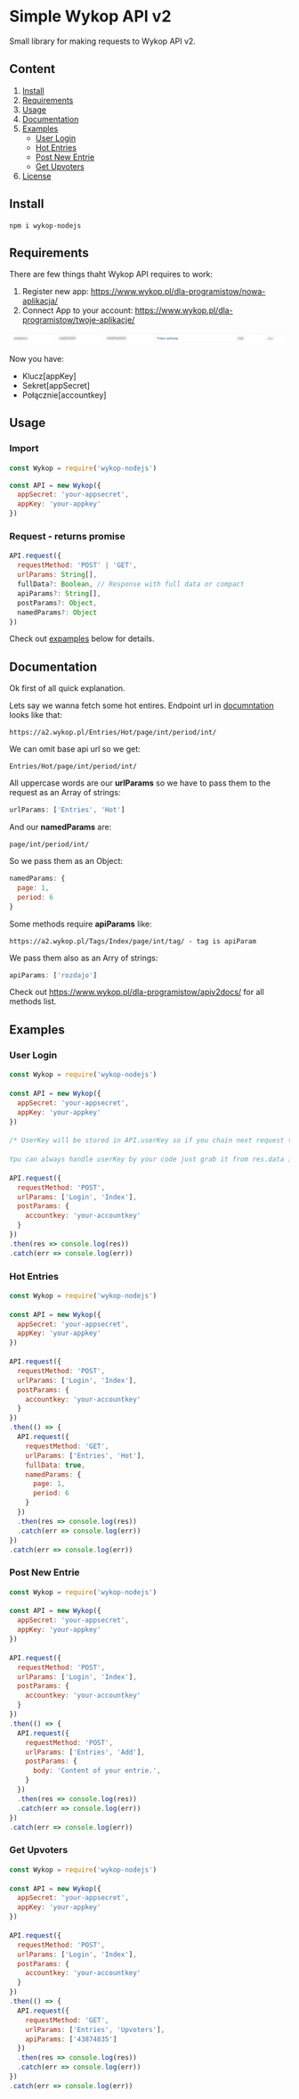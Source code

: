 # Simple Wykop API v2

Small library for making requests to Wykop API v2. 

## Content

1. [Install](#install)
2. [Requirements](#requirements)
3. [Usage](#usage)
4. [Documentation](#ocumentation)
5. [Examples](#examples)
    * [User Login](#user-login)
    * [Hot Entries](#hot-entries)
    * [Post New Entrie](#post-new-entrie)
    * [Get Upvoters](#get-upvoters)
6. [License](#license)

## Install

```
npm i wykop-nodejs
```

## Requirements

There are few things thaht Wykop API requires to work:

1. Register new app: https://www.wykop.pl/dla-programistow/nowa-aplikacja/
2. Connect App to your account: https://www.wykop.pl/dla-programistow/twoje-aplikacje/ 

![App Conection](readme_assets/app_connection.jpg) 

Now you have:
  * Klucz[appKey]
  * Sekret[appSecret]
  * Połącznie[accountkey]

## Usage

### Import

``` javascript
const Wykop = require('wykop-nodejs')
```

``` javascript
const API = new Wykop({
  appSecret: 'your-appsecret',
  appKey: 'your-appkey'
})
```

### Request - returns promise

``` javascript
API.request({
  requestMethod: 'POST' | 'GET',
  urlParams: String[],
  fullData?: Boolean, // Response with full data or compact
  apiParams?: String[],
  postParams?: Object,
  namedParams?: Object
})
```

Check out [expamples](#examples) below for details.

## Documentation

Ok first of all quick explanation. 

Lets say we wanna fetch some hot entires. Endpoint url in [documntation](https://www.wykop.pl/dla-programistow/apiv2docs/package/Entries/#pEntries_Hot) looks like that:

```
https://a2.wykop.pl/Entries/Hot/page/int/period/int/
```

We can omit base api url so we get:

```
Entries/Hot/page/int/period/int/
```

All uppercase words are our **urlParams** so we have to pass them to the request as an Array of strings:

``` javascript
urlParams: ['Entries', 'Hot']
```

And our **namedParams** are: 

```
page/int/period/int/
```

So we pass them as an Object:

``` javascript
namedParams: {
  page: 1,
  period: 6
}
```

Some methods require **apiParams** like:

```
https://a2.wykop.pl/Tags/Index/page/int/tag/ - tag is apiParam
```

We pass them also as an Arry of strings:

``` javascript
apiParams: ['rozdajo']
```

Check out https://www.wykop.pl/dla-programistow/apiv2docs/ for all methods list.

## Examples

### User Login

``` javascript
const Wykop = require('wykop-nodejs')

const API = new Wykop({
  appSecret: 'your-appsecret',
  appKey: 'your-appkey'
})

/* UserKey will be stored in API.userKey so if you chain next request there is no need to provide it.

Ypu can always handle userKey by your code just grab it from res.data in .then block and when you need it asign it to API.userKey */

API.request({
  requestMethod: 'POST',
  urlParams: ['Login', 'Index'],
  postParams: {
    accountkey: 'your-accountkey'
  }
})
.then(res => console.log(res)) 
.catch(err => console.log(err))
```

### Hot Entries

``` javascript
const Wykop = require('wykop-nodejs')

const API = new Wykop({
  appSecret: 'your-appsecret',
  appKey: 'your-appkey'
})

API.request({
  requestMethod: 'POST',
  urlParams: ['Login', 'Index'],
  postParams: {
    accountkey: 'your-accountkey'
  }
})
.then(() => {
  API.request({
    requestMethod: 'GET',
    urlParams: ['Entries', 'Hot'],
    fullData: true,
    namedParams: {
      page: 1,
      period: 6
    }
  })
  .then(res => console.log(res))
  .catch(err => console.log(err))
})
.catch(err => console.log(err))
```

### Post New Entrie

``` javascript
const Wykop = require('wykop-nodejs')

const API = new Wykop({
  appSecret: 'your-appsecret',
  appKey: 'your-appkey'
})

API.request({
  requestMethod: 'POST',
  urlParams: ['Login', 'Index'],
  postParams: {
    accountkey: 'your-accountkey'
  }
})
.then(() => {
  API.request({
    requestMethod: 'POST',
    urlParams: ['Entries', 'Add'],
    postParams: {
      body: 'Content of your entrie.',
    }
  })
  .then(res => console.log(res))
  .catch(err => console.log(err))
})
.catch(err => console.log(err))
```

### Get Upvoters

``` javascript
const Wykop = require('wykop-nodejs')

const API = new Wykop({
  appSecret: 'your-appsecret',
  appKey: 'your-appkey'
})

API.request({
  requestMethod: 'POST',
  urlParams: ['Login', 'Index'],
  postParams: {
    accountkey: 'your-accountkey'
  }
})
.then(() => {
  API.request({
    requestMethod: 'GET',
    urlParams: ['Entries', 'Upvoters'],
    apiParams: ['43874835']
  })
  .then(res => console.log(res))
  .catch(err => console.log(err))
})
.catch(err => console.log(err))
```